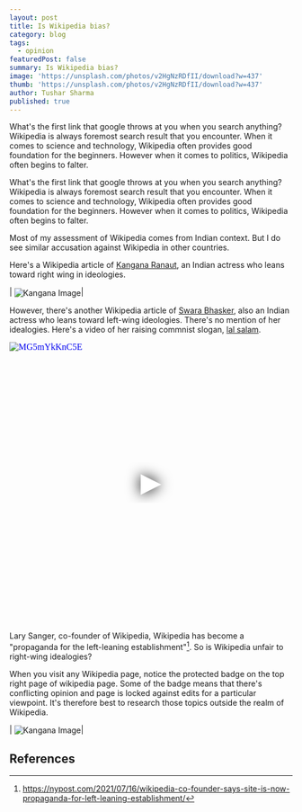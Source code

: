 ```yaml
---
layout: post
title: Is Wikipedia bias? 
category: blog
tags:
  - opinion
featuredPost: false
summary: Is Wikipedia bias? 
image: 'https://unsplash.com/photos/v2HgNzRDfII/download?w=437'
thumb: 'https://unsplash.com/photos/v2HgNzRDfII/download?w=437'
author: Tushar Sharma
published: true
---
```


What's the first link that google throws at you when you search anything? Wikipedia is always foremost search result that you encounter. When it comes to science and technology, Wikipedia often provides good foundation for the beginners. However when it comes to politics, Wikipedia often begins to falter.<!-- truncate_here -->

What's the first link that google throws at you when you search anything? Wikipedia is always foremost search result that you encounter. When it comes to science and technology, Wikipedia often provides good foundation for the beginners. However when it comes to politics, Wikipedia often begins to falter. 

Most of my assessment of Wikipedia comes from Indian context. But I do see similar accusation against Wikipedia in other countries. 

Here's a Wikipedia article of [Kangana Ranaut](https://en.wikipedia.org/wiki/Kangana_Ranaut), an Indian actress who leans toward right wing in ideologies.
 
 | <img align="center"  loading="lazy" src="{{ root_url }}/img/kangana.png" alt="Kangana Image" />|

However, there's another Wikipedia article of [Swara Bhasker](https://en.wikipedia.org/wiki/Swara_Bhasker), also an Indian actress who leans toward left-wing ideologies. There's no mention of her idealogies. Here's a video of her raising commnist slogan, [lal salam](https://en.wikipedia.org/wiki/Lal_Salam).

<iframe
  style="position: relative;  width: 100%;" 
   height="500"
  src="https://www.youtube.com/embed/MG5mYkKnC5E&autoplay=1"
  srcdoc="<style>*{padding:0;margin:0;overflow:hidden}html,body{height:100%}img,span{position:absolute;width:100%;top:0;bottom:0;margin:auto}span{height:1.5em;text-align:center;font:48px/1.5 sans-serif;color:white;text-shadow:0 0 0.5em black}</style><a href=https://www.youtube.com/embed/MG5mYkKnC5E?autoplay=1><img src=https://img.youtube.com/vi/MG5mYkKnC5E/hqdefault.jpg alt='MG5mYkKnC5E'><span>▶</span></a>"
  frameborder="0"
  allow="accelerometer; autoplay; encrypted-media; gyroscope; picture-in-picture"
  allowfullscreen
  title="MG5mYkKnC5E"
></iframe><br>

Lary Sanger, co-founder of Wikipedia, Wikipedia has become a "propaganda for the left-leaning establishment"[^sanger]. So is Wikipedia unfair to right-wing idealogies?

When you visit any Wikipedia page, notice the protected badge on the top right page of wikipedia page. Some of the badge means that there's conflicting opinion and page is locked against edits for a particular viewpoint. It's therefore best to research those topics outside the realm of Wikipedia. 


 | <img align="center"  loading="lazy" src="{{ root_url }}/img/wiki.png" alt="Kangana Image" />|


## References 

[^sanger]: https://nypost.com/2021/07/16/wikipedia-co-founder-says-site-is-now-propaganda-for-left-leaning-establishment/
